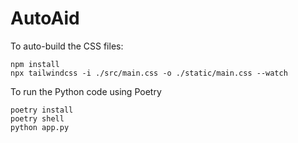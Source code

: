 # AutoAid

To auto-build the CSS files:

```
npm install
npx tailwindcss -i ./src/main.css -o ./static/main.css --watch
```

To run the Python code using Poetry

```
poetry install
poetry shell
python app.py
```
